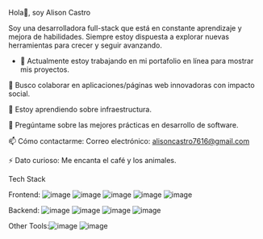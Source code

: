 Hola👋, soy Alison Castro

Soy una desarrolladora full-stack que está en constante aprendizaje y mejora de habilidades. Siempre estoy dispuesta a explorar nuevas herramientas para crecer y seguir avanzando.

- 🔭  Actualmente estoy trabajando en mi portafolio en línea para mostrar mis proyectos.
  
🌱 Busco colaborar en aplicaciones/páginas web innovadoras con impacto social.

👯 Estoy aprendiendo sobre infraestructura.

💬 Pregúntame sobre las mejores prácticas en desarrollo de software.

📫 Cómo contactarme: Correo electrónico: alisoncastro7616@gmail.com

⚡ Dato curioso: Me encanta el café y los animales.


Tech Stack

Frontend: ![image](https://github.com/user-attachments/assets/5096a031-ea05-41f3-916c-8e55e48bd1dd) ![image](https://github.com/user-attachments/assets/5ac200a3-0bd3-4a35-a85f-12aff3d68d01) ![image](https://github.com/user-attachments/assets/24dadacb-3b93-4e65-9be2-397c1eeace40) ![image](https://github.com/user-attachments/assets/a06af312-fc3f-43d1-a02f-14802d91cc1d) ![image](https://github.com/user-attachments/assets/d2e43d5e-4699-460a-92c2-8fbad829b506) 


Backend: ![image](https://github.com/user-attachments/assets/c7f7ee8c-68e4-4f89-9827-4dcf365023c6) ![image](https://github.com/user-attachments/assets/fa080baf-399f-479a-8df4-f99f19bc030e) ![image](https://github.com/user-attachments/assets/b8069a7e-f238-4349-a370-e959d021483f) ![image](https://github.com/user-attachments/assets/7d7f7dc6-20e3-45ac-ac94-e5b418e2f88b)


Other Tools:![image](https://github.com/user-attachments/assets/d4e2b8bb-8204-4dd0-869d-780e09fd5a65) ![image](https://github.com/user-attachments/assets/8052cc20-156d-4d78-a085-ae3f5bdf1bcf)




